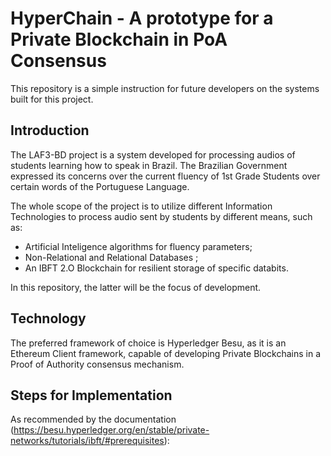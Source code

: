 # HyperChain - A prototype for a Private Blockchain in PoA Consensus

This repository is a simple instruction for future developers on the systems built for this project.

## Introduction

The LAF3-BD project is a system developed for processing audios of students learning how to speak in Brazil.
The Brazilian Government expressed its concerns over the current fluency of 1st Grade Students over certain words of the Portuguese Language.

The whole scope of the project is to utilize different Information Technologies to process audio sent by students by different means, such as:

- Artificial Inteligence algorithms for fluency parameters;
- Non-Relational and Relational Databases ;
- An IBFT 2.O Blockchain for resilient storage of specific databits.

In this repository, the latter will be the focus of development.

## Technology

The preferred framework of choice is Hyperledger Besu, as it is an Ethereum Client framework, capable of developing Private Blockchains in a Proof of Authority consensus mechanism.

## Steps for Implementation

As recommended by the documentation (https://besu.hyperledger.org/en/stable/private-networks/tutorials/ibft/#prerequisites):
